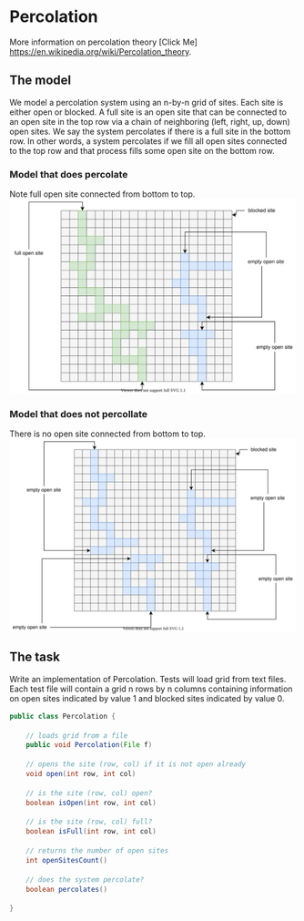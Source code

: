 # Percolation 
More information on percolation theory [Click Me] https://en.wikipedia.org/wiki/Percolation_theory.

## The model 

We model a percolation system using an n-by-n grid of sites. Each site is either open or blocked. A full site is an open site that can be connected to an open site in the top row via a chain of neighboring (left, right, up, down) open sites. We say the system percolates if there is a full site in the bottom row. In other words, a system percolates if we fill all open sites connected to the top row and that process fills some open site on the bottom row.

### Model that does percolate
Note full open site connected from bottom to top.
![percolates](./does_percolate.svg)
### Model that does not percollate 
There is no open site connected from bottom to top.
![does not percolate](./does_not_percolate.svg)

## The task 
Write an implementation of Percolation. Tests will load grid from text files. Each test file will contain a grid n rows by n columns containing information on open sites indicated by value 1 and blocked sites indicated by value 0.

```java
public class Percolation {

    // loads grid from a file
    public void Percolation(File f)

    // opens the site (row, col) if it is not open already
    void open(int row, int col)

    // is the site (row, col) open?
    boolean isOpen(int row, int col)

    // is the site (row, col) full?
    boolean isFull(int row, int col)

    // returns the number of open sites
    int openSitesCount()

    // does the system percolate?
    boolean percolates()

}

```
